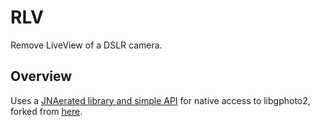 # RLV
Remove LiveView of a DSLR camera.

## Overview
Uses a [JNAerated library and simple API](https://github.com/L28E/libgphoto2-jna) for native access to libgphoto2, forked from [here](https://github.com/angryelectron/libgphoto2-jna). 
